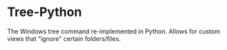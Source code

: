 # Tree-Python
The Windows tree command re-implemented in Python. Allows for custom views that "ignore" certain folders/files.
